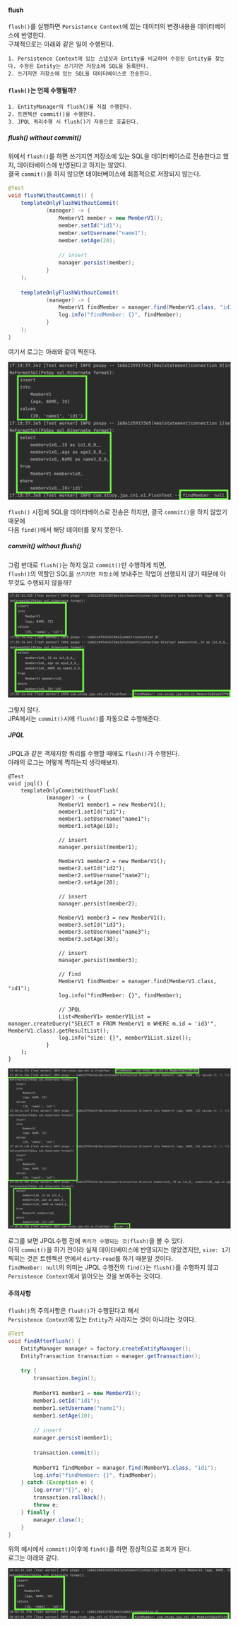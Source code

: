 #### flush
`flush()`를 실행하면 `Persistence Context`에 있는 데이터의 변경내용을 데이터베이스에 반영한다.  
구체적으로는 아래와 같은 일이 수행된다.  

~~~
1. Persistence Context에 있는 스냅샷과 Entity를 비교하여 수정된 Entity를 찾는다. 수정된 Entity는 쓰기지연 저장소에 SQL을 등록한다.
2. 쓰기지연 저장소에 있는 SQL을 데이터베이스로 전송한다.
~~~


#### `flush()`는 언제 수행될까?  

~~~
1. EntityManager의 flush()를 직접 수행한다.
2. 트렌젝션 commit()을 수행한다.
3. JPQL 쿼리수행 시 flush()가 자동으로 호출된다.
~~~


##### flush() without commit()
위에서 `flush()`를 하면 쓰기지연 저장소에 있는 SQL을 데이터베이스로 전송한다고 했지, 데이터베이스에 반영된다고 하지는 않았다.  
결국 `commit()`을 하지 않으면 데이터베이스에 최종적으로 저장되지 않는다.  

~~~java
@Test
void flushWithoutCommit() {
    templateOnlyFlushWithoutCommit(
            (manager) -> {
                MemberV1 member = new MemberV1();
                member.setId("id1");
                member.setUsername("name1");
                member.setAge(20);

                // insert
                manager.persist(member);
            }
    );

    templateOnlyFlushWithoutCommit(
            (manager) -> {
                MemberV1 findMember = manager.find(MemberV1.class, "id1");
                log.info("findMember: {}", findMember);
            }
    );
}
~~~

여기서 로그는 아래와 같이 찍힌다.

![flush-without-commit](img/flush-without-commit.png)

`flush()` 시점에 SQL을 데이터베이스로 전송은 하지만, 결국 `commit()`을 하지 않았기 때문에  
다음 `find()`에서 해당 데이터를 찾지 못한다.



##### commit() without flush()
그럼 반대로 `flush()`는 하지 않고 `commit()`만 수행하게 되면,  
`flush()`의 역할인 SQL을 `쓰기지연 저장소`에 보내주는 작업이 선행되지 않기 때문에 아무것도 수행되지 않을까?  

![commit-without-flush](img/commit-without-flush.png)

그렇지 않다.  
JPA에서는 `commit()`시에 `flush()`를 자동으로 수행해준다.



##### JPQL
JPQL과 같은 객체지향 쿼리를 수행할 때에도 `flush()`가 수행된다.    
아래의 로그는 어떻게 찍히는지 생각해보자.
~~~
@Test
void jpql() {
    templateOnlyCommitWithoutFlush(
            (manager) -> {
                MemberV1 member1 = new MemberV1();
                member1.setId("id1");
                member1.setUsername("name1");
                member1.setAge(10);

                // insert
                manager.persist(member1);

                MemberV1 member2 = new MemberV1();
                member2.setId("id2");
                member2.setUsername("name2");
                member2.setAge(20);

                // insert
                manager.persist(member2);

                MemberV1 member3 = new MemberV1();
                member3.setId("id3");
                member3.setUsername("name3");
                member3.setAge(30);

                // insert
                manager.persist(member3);

                // find
                MemberV1 findMember = manager.find(MemberV1.class, "id1");
                log.info("findMember: {}", findMember);

                // JPQL
                List<MemberV1> memberV1List = manager.createQuery("SELECT m FROM MemberV1 m WHERE m.id = 'id3'", MemberV1.class).getResultList();
                log.info("size: {}", memberV1List.size());
            }
    );
}
~~~

![jpql1.png](img/jpql1.png)

로그를 보면 JPQL수행 전에 `쿼리가 수행되는 것(flush)`을 볼 수 있다.  
아직 `commit()`을 하기 전이라 실제 데이터베이스에 반영되지는 않았겠지만, `size: 1`가 찍히는 것은 트렌젝션 안에서 `dirty-read`를 하기 때문일 것이다.    
`findMember: null`의 의미는 JPQL 수행전의 `find()`는 `flush()`를 수행하지 않고 `Persistence Context`에서 읽어오는 것을 보여주는 것이다.  


#### 주의사항
`flush()`의 주의사항은 `flush()`가 수행된다고 해서  
`Persistence Context`에 있는 `Entity`가 사라지는 것이 아니라는 것이다.

~~~java
@Test
void findAfterFlush() {
    EntityManager manager = factory.createEntityManager();
    EntityTransaction transaction = manager.getTransaction();

    try {
        transaction.begin();

        MemberV1 member1 = new MemberV1();
        member1.setId("id1");
        member1.setUsername("name1");
        member1.setAge(10);

        // insert
        manager.persist(member1);

        transaction.commit();

        MemberV1 findMember = manager.find(MemberV1.class, "id1");
        log.info("findMember: {}", findMember);
    } catch (Exception e) {
        log.error("{}", e);
        transaction.rollback();
        throw e;
    } finally {
        manager.close();
    }
}
~~~
위의 예시에서 `commit()`이후에 `find()`를 하면 정상적으로 조회가 된다.    
로그는 아래와 같다.

![find-after-commit](img/find-after-commit.png)